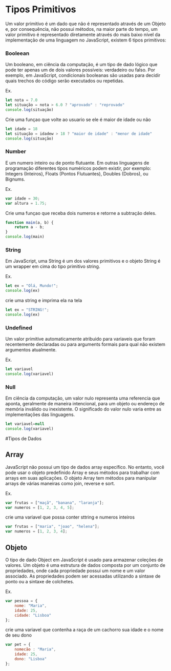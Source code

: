 # Tipos Primitivos 

Um valor primitivo é um dado que não é representado através de um Objeto e, por consequência, não possui métodos, na maior parte do tempo, um valor primitivo é representado diretamente através do mais baixo nível da implementação de uma linguagem no JavaScript, existem 6 tipos primitivos:


### Booleean

Um booleano, em ciência da computação, é um tipo de dado lógico que pode ter apenas um de dois valores possíveis: verdadeiro ou falso. Por exemplo, em JavaScript, condicionais booleanas são usadas para decidir quais trechos do código serão executados ou repetidas.

Ex.
```javascript
let nota = 7.0
let situação = nota > 6.0 ? "aprovado" : "reprovado"
console.log(situação)
```

Crie uma funçao que volte ao usuario se ele é maior de idade ou não

```javascript
let idade = 18
let situação = idadew > 18 ? "maior de idade" : "menor de idade"
console.log(situação)
```

### Number

E um numero inteiro ou de ponto flutuante. Em outras linguagens de programação diferentes tipos numéricos podem existir, por exemplo: Integers (Inteiros), Floats (Pontos Flutuantes), Doubles (Dobros), ou Bignums.

Ex.
```javascript
var idade = 30;
var altura = 1.75;
```

Crie uma funçao que receba dois numeros e retorne a subtração deles.

```javascript
function main(a, b) {
    return a - b;
}
console.log(main)
```
### String 

Em JavaScript, uma String é um dos valores primitivos e o objeto String é um wrapper em cima do tipo primitivo string.

Ex.
```javascript
let ex = "Olá, Mundo!";
console.log(ex)
```

crie uma string e imprima ela na tela
```javascript
let ex = "STRING!";
console.log(ex)
```
### Undefined 

Um valor primitive automaticamente atribuido para variaveis que foram recentemente declaradas ou para arguments formais para qual não existem argumentos atualmente.

Ex.
```javascript
let variavel
console.log(variavel)
```
 
### Null

 Em ciência da computação, um valor nulo representa uma referencia que aponta, geralmente de maneira intencional, para um objeto ou endereço de memória inválido ou inexistente. O significado do valor nulo varia entre as implementações das linguagens.

```javascript
let variavel=null
console.log(variavel)

```

#Tipos de Dados

## Array
JavaScript não possui um tipo de dados array específico. No entanto, você pode usar o objeto predefinido Array e seus métodos para trabalhar com arrays em suas aplicações. O objeto Array tem métodos para manipular arrays de várias maneiras como join, reverse e sort.

Ex.
```javascript
var frutas = ["maçã", "banana", "laranja"];
var numeros = [1, 2, 3, 4, 5];
```

crie uma variavel que possa conter sttring e numeros inteiros


```javascript
var frutas = ["maria", "joao", "helena"];
var numeros = [1, 2, 3, 4];
```

## Objeto

O tipo de dado Object em JavaScript é usado para armazenar coleções de valores. Um objeto é uma estrutura de dados composta por um conjunto de propriedades, onde cada propriedade possui um nome e um valor associado. As propriedades podem ser acessadas utilizando a sintaxe de ponto ou a sintaxe de colchetes.

Ex.
```javascript
var pessoa = {
    nome: "Maria",
    idade: 25,
    cidade: "Lisboa"
};
```

crie uma variavel que contenha a raça de um cachorro sua idade e o nome de seu dono


```javascript
var pet = {
    nomecão : "Maria",
    idade: 25,
    dono: "Lisboa"
};
```